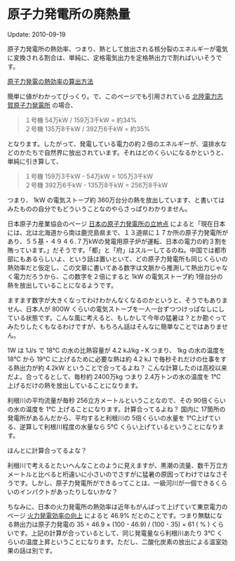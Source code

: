 # 原子力発電所の廃熱量

Update: 2010-09-19

原子力発電所の熱効率、つまり、熱として放出される核分裂のエネルギーが電気に変換される割合は、単純に、定格電気出力を定格熱出力で割ればいいそうです。

[原子力発電の熱効率の算出方法](http://questionbox.jp.msn.com/qa3061250.html)

簡単に値がわかってびっくり。で、このページでも引用されている [北陸電力志賀原子力発電所](http://www.rikuden.co.jp/outline1/) の場合、

> １号機 54万kW / 159万3千kW = 約34%<br/>
> ２号機 135万8千kW / 392万6千kW = 約35%

となります。したがって、発電している電力の約２倍のエネルギーが、温排水などのかたちで自然界に放出されています。それはどのくらいになるかというと、単純に引き算して、

> １号機 159万3千kW - 54万kW = 105万3千kW<br/>
> ２号機 392万6千kW - 135万8千kW = 256万8千kW

つまり、 1kW の電気ストーブ約 360万台分の熱を放出しています、と書いてはみたものの自分でもどういうことなのやらさっぱりわかりません。

日本原子力産業協会のページ [日本の原子力発電所の立地点](http://www.jaif.or.jp/ja/nuclear_world/data/f0301.html) によると「現在日本には、北は北海道から南は鹿児島県まで、１３道県に１７か所の原子力発電所があり、５５基・４９４６.７万kWの発電用原子炉が運転、日本の電力の約３割を賄っています。」だそうです。「都」と「府」はスルーしてるのね。中国では都市部にもあるらしいよ、という話は置いといて、どの原子力発電所も同じくらいの熱効率だと仮定し、この文章に書いてある数字は文脈から推測して熱出力じゃなく電力だろうから、この数字を２倍にすると 1kW の電気ストーブ約 1億台分の熱を放出していることになるようです。

ますます数字が大きくなってわけわかんなくなるのかというと、そうでもありません、日本人が 800W くらいの電気ストーブを一人一台ずつつけっぱなしにしている状態です。こんな風に考えると、もしかして今年の猛暑は？とか勘ぐってみたりしたくもなるわけですが、もちろん話はそんなに簡単なことではありません。

1W は 1J/s で 18℃ の水の比熱容量が 4.2 kJ/kg・K つまり、 1kg の水の温度を 18℃ から 19℃ に上げるために必要な熱は約 4.2 kJ で毎秒それだけの仕事をする熱出力が約 4.2kW ということで合ってるよね？ こんな計算したのは高校以来だよ。合ってるとして、毎秒約 2400万kg つまり 2.4万トンの水の温度を 1℃ 上げるだけの熱を放出していることになります。

利根川の平均流量が毎秒 256立方メートルということなので、その 90倍くらいの水の温度を 1℃ 上げることになります。計算合ってるよね？ 国内に 17箇所の発電所があるんだから、平均すると利根川の 5倍くらいの水量を 1℃上げている、逆算して利根川程度の水量なら 5℃ くらい上げているということになります。

ほんとに計算合ってるよな？

利根川で考えるとたいへんなことのように見えますが、黒潮の流量、数千万立方メートルと比べると桁違いに小さいのでさすがに猛暑の原因ってわけではなさそうです。しかし、原子力発電所ができるってことは、一級河川が一個できるくらいのインパクトがあったりしないかな？

ちなみに、日本の火力発電所の熱効率は近年もがんばって上げていて東京電力のページ [火力発電効率の向上](http://www.tepco.co.jp/eco/report/glb/05-j.html) によると 46.9% だとのことです。つまり無駄になる熱出力は原子力発電の  35 ÷ 46.9 × (100 - 46.9) / (100 - 35)  = 61 ( % ) くらいです。上記の計算が合っているとして、同じ発電量なら利根川あたり 3℃ くらいの温度上昇ということになります。ただし、二酸化炭素の放出による温室効果の話は別です。
